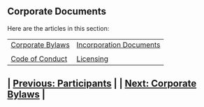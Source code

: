 ## Corporate Documents

Here are the articles in this section:
<div>
<table style="width:100%">
    <tr>
        <td><a href="/corporatebylaws">Corporate Bylaws</a></td>
      <td><a href="/incorporationdocs">Incorporation Documents</a></td>
    <tr>
      <td></td>
      <td></td>
  </tr>
  <tr>
    <td><a href="/codeofconduct">Code of Conduct</a></td>
    <td><a href="/licensing">Licensing</a></td>
  </tr>
  </table>
  
 <h2> | <a href="/participants">Previous: Participants</a> |  | <a href="/corporatebylaws">Next: Corporate Bylaws</a> |</h4>
